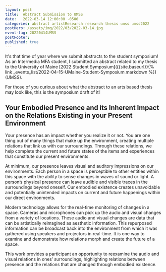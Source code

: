 ```yaml
---
layout: post
title:  Abstract Submission to UMSS
date:   2022-03-14 12:00:00 -0500
categories: abstract artistResearch research thesis umss umss2022
postHero: /assets/img/2022/03/2022-03-14.jpg
event-tag: 20220414UMSS
postFooter:
published: true
---
```


It's that time of year where we submit abstracts to the student symposium!
As an Intermedia MFA student, I submitted an abstract related to my thesis to the University of Maine [2022 Student Symposium]({{site.baseurl}}{% link _events_list/2022-04-15-UMaine-Student-Symposium.markdown %}) (UMSS).

For those of you curious about what the abstract to an arts based thesis may look like, this is the symposium draft of it!

## Your Embodied Presence and its Inherent Impact on the Relations Existing in your Present Environment

Your presence has an impact whether you realize it or not. You are one thing out of many things that make up the environment, creating multiple relations that link us with our surroundings. Through these relations, we help complete the current and future states of the items and experiences that constitute our present environments.

At minimum, our presence leaves visual and auditory impressions on our environments. Each person in a space is perceptible to other entities within this space with the ability to sense changes in waves of sound or light. A person’s physical presence can leave audible and visible traces in the surroundings beyond oneself. Our embodied existence creates unavoidable and potentially unintended impacts on current and future happenings within our direct environments.

Modern technology allows for the real-time monitoring of changes in a space. Cameras and microphones can pick up the audio and visual changes from a variety of locations. These audio and visual changes are data that can be artistically reimagined as aesthetic information. This repurposed information can be broadcast back into the environment from which it was gathered using speakers and projectors in real-time. It is one way to examine and demonstrate how relations morph and create the future of a space.

This work provides a participant an opportunity to reexamine the audio and visual relations in ones’ surroundings, highlighting relations between presence and the relations that are changed through embodied existence.
